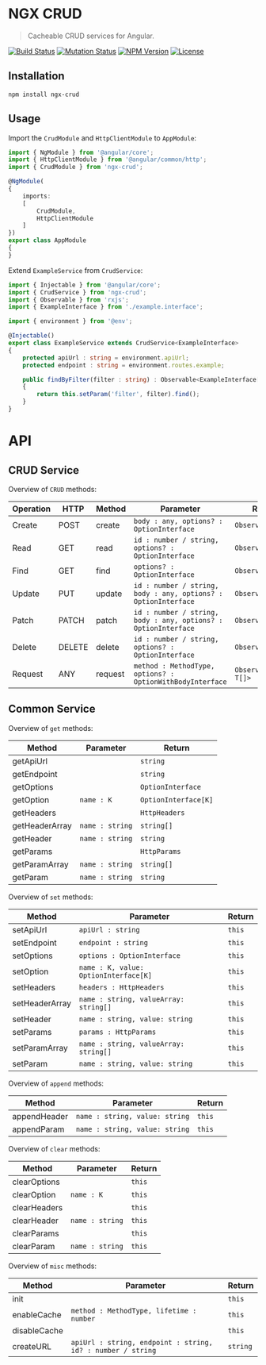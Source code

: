 NGX CRUD
========

> Cacheable CRUD services for Angular.

[![Build Status](https://img.shields.io/travis/redaxmedia/ngx-crud.svg)](https://travis-ci.org/redaxmedia/ngx-crud)
[![Mutation Status](https://badge.stryker-mutator.io/github.com/redaxmedia/ngx-crud/master)](https://github.com/redaxmedia/ngx-crud)
[![NPM Version](https://img.shields.io/npm/v/ngx-crud.svg)](https://npmjs.com/package/ngx-crud)
[![License](https://img.shields.io/npm/l/ngx-crud.svg)](https://npmjs.com/package/ngx-crud)


Installation
------------

```
npm install ngx-crud
```


Usage
-----

Import the `CrudModule` and `HttpClientModule` to `AppModule`:

```typescript
import { NgModule } from '@angular/core';
import { HttpClientModule } from '@angular/common/http';
import { CrudModule } from 'ngx-crud';

@NgModule(
{
	imports:
	[
		CrudModule,
		HttpClientModule
	]
})
export class AppModule
{
}
```

Extend `ExampleService` from `CrudService`:

```typescript
import { Injectable } from '@angular/core';
import { CrudService } from 'ngx-crud';
import { Observable } from 'rxjs';
import { ExampleInterface } from './example.interface';

import { environment } from '@env';

@Injectable()
export class ExampleService extends CrudService<ExampleInterface>
{
	protected apiUrl : string = environment.apiUrl;
	protected endpoint : string = environment.routes.example;

	public findByFilter(filter : string) : Observable<ExampleInterface[]>
	{
		return this.setParam('filter', filter).find();
	}
}
```


API
===


CRUD Service
------------

Overview of `CRUD` methods:

| Operation | HTTP   | Method  | Parameter                                                      | Return                |
|-----------|--------|---------|----------------------------------------------------------------|-----------------------|
| Create    | POST   | create  | `body : any, options? : OptionInterface`                       | `Observable<T>`       |
| Read      | GET    | read    | `id : number / string, options? : OptionInterface`             | `Observable<T>`       |
| Find      | GET    | find    | `options? : OptionInterface`                                   | `Observable<T[]>`     |
| Update    | PUT    | update  | `id : number / string, body : any, options? : OptionInterface` | `Observable<T>`       |
| Patch     | PATCH  | patch   | `id : number / string, body : any, options? : OptionInterface` | `Observable<T>`       |
| Delete    | DELETE | delete  | `id : number / string, options? : OptionInterface`             | `Observable<T>`       |
| Request   | ANY    | request | `method : MethodType, options? : OptionWithBodyInterface`      | `Observable<T / T[]>` |


Common Service
--------------

Overview of `get` methods:

| Method         | Parameter       | Return               |
|----------------|-----------------|----------------------|
| getApiUrl      |                 | `string`             |
| getEndpoint    |                 | `string`             |
| getOptions     |                 | `OptionInterface`    |
| getOption      | `name : K`      | `OptionInterface[K]` |
| getHeaders     |                 | `HttpHeaders`        |
| getHeaderArray | `name : string` | `string[]`           |
| getHeader      | `name : string` | `string`             |
| getParams      |                 | `HttpParams`         |
| getParamArray  | `name : string` | `string[]`           |
| getParam       | `name : string` | `string`             |

Overview of `set` methods:

| Method         | Parameter                             | Return |
|----------------|---------------------------------------|--------|
| setApiUrl      | `apiUrl : string`                     | `this` |
| setEndpoint    | `endpoint : string`                   | `this` |
| setOptions     | `options : OptionInterface`           | `this` |
| setOption      | `name : K, value: OptionInterface[K]` | `this` |
| setHeaders     | `headers : HttpHeaders`               | `this` |
| setHeaderArray | `name : string, valueArray: string[]` | `this` |
| setHeader      | `name : string, value: string`        | `this` |
| setParams      | `params : HttpParams`                 | `this` |
| setParamArray  | `name : string, valueArray: string[]` | `this` |
| setParam       | `name : string, value: string`        | `this` |

Overview of `append` methods:

| Method       | Parameter                      | Return |
|--------------|--------------------------------|--------|
| appendHeader | `name : string, value: string` | `this` |
| appendParam  | `name : string, value: string` | `this` |

Overview of `clear` methods:

| Method       | Parameter       | Return |
|--------------|-----------------|--------|
| clearOptions |                 | `this` |
| clearOption  | `name : K`      | `this` |
| clearHeaders |                 | `this` |
| clearHeader  | `name : string` | `this` |
| clearParams  |                 | `this` |
| clearParam   | `name : string` | `this` |

Overview of `misc` methods:

| Method       | Parameter                                                   | Return   |
|--------------|-------------------------------------------------------------|----------|
| init         |                                                             | `this`   |
| enableCache  | `method : MethodType, lifetime : number`                    | `this`   |
| disableCache |                                                             | `this`   |
| createURL    | `apiUrl : string, endpoint : string, id? : number / string` | `string` |
